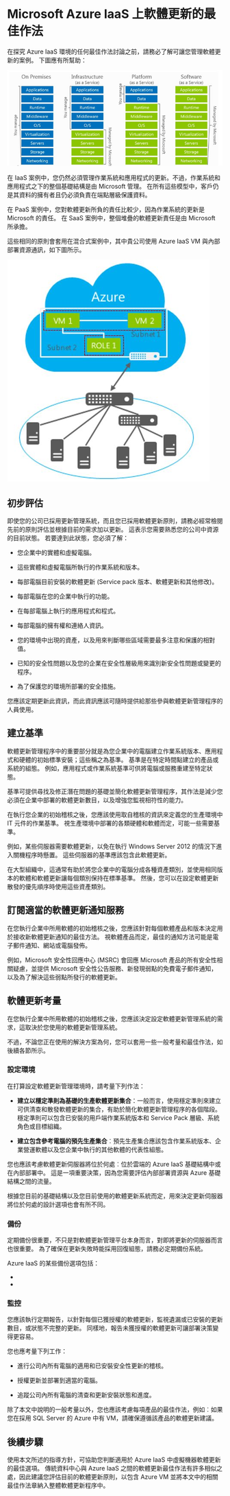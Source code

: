 <properties
   pageTitle="Microsoft Azure IaaS 上軟體更新的最佳作法 | Microsoft Azure"
   description="本文針對 Microsoft Azure IaaS 環境中的軟體更新提供最佳作法集合。它的適用對象為 IT 專業人員和安全性分析師，他們每天都在處理變更控制、軟體更新和資產管理，包括那些負責其組織安全性和法規工作的人員。"
   services="virtual-machines, cloud-services, storage"
   documentationCenter="na"
   authors="YuriD"
   manager="swadhwa"
   editor=""
   tags="azure-service-management,azure-resource-manager"/>

<tags
   ms.service="azure-security"
   ms.devlang="na"
   ms.topic="article"
   ms.tgt_pltfrm="na"
   ms.workload="na"
   ms.date="12/10/2015"
   ms.author="yurid"/>


# Microsoft Azure IaaS 上軟體更新的最佳作法

在探究 Azure IaaS 環境的任何最佳作法討論之前，請務必了解可讓您管理軟體更新的案例。 下圖應有所幫助：

![雲端模型和職責](./media/azure-security-best-practices-software-updates-iaas/sec-cloudstack.png)

在 IaaS 案例中，您仍然必須管理作業系統和應用程式的更新。不過，作業系統和應用程式之下的整個基礎結構是由 Microsoft 管理。 在所有這些模型中，客戶仍是其資料的擁有者且仍必須負責在端點層級保護資料。

在 PaaS 案例中，您對軟體更新所負的責任比較少，因為作業系統的更新是 Microsoft 的責任。 在 SaaS 案例中，整個堆疊的軟體更新責任是由 Microsoft 所承擔。

這些相同的原則會套用在混合式案例中，其中貴公司使用 Azure IaaS VM 與內部部署資源通訊，如下圖所示。

![Microsoft Azure 的典型混合式案例](./media/azure-security-best-practices-software-updates-iaas/sec-azconnectonpre.png)

## 初步評估

即使您的公司已採用更新管理系統，而且您已採用軟體更新原則，請務必經常檢閱先前的原則評估並根據目前的需求加以更新。 這表示您需要熟悉您的公司中資源的目前狀態。 若要達到此狀態，您必須了解：

-   您企業中的實體和虛擬電腦。

-   這些實體和虛擬電腦所執行的作業系統和版本。

-   每部電腦目前安裝的軟體更新 (Service pack 版本、軟體更新和其他修改)。

-   每部電腦在您的企業中執行的功能。

-   在每部電腦上執行的應用程式和程式。

-   每部電腦的擁有權和連絡人資訊。

-   您的環境中出現的資產，以及用來判斷哪些區域需要最多注意和保護的相對值。

-   已知的安全性問題以及您的企業在安全性層級用來識別新安全性問題或變更的程序。

-   為了保護您的環境所部署的安全措施。

您應該定期更新此資訊，而此資訊應該可隨時提供給那些參與軟體更新管理程序的人員使用。

## 建立基準

軟體更新管理程序中的重要部分就是為您企業中的電腦建立作業系統版本、應用程式和硬體的初始標準安裝；這些稱之為基準。 基準是在特定時間點建立的產品或系統的組態。 例如，應用程式或作業系統基準可供將電腦或服務重建至特定狀態。

基準可提供尋找及修正潛在問題的基礎並簡化軟體更新管理程序，其作法是減少您必須在企業中部署的軟體更新數目，以及增強您監視相符性的能力。

在執行您企業的初始稽核之後，您應該使用取自稽核的資訊來定義您的生產環境中 IT 元件的作業基準。 視生產環境中部署的各類硬體和軟體而定，可能一些需要基準。

例如，某些伺服器需要軟體更新，以免在執行 Windows Server 2012 的情況下進入關機程序時懸置。 這些伺服器的基準應該包含此軟體更新。

在大型組織中，這通常有助於將您企業中的電腦分成各種資產類別，並使用相同版本的軟體和軟體更新讓每個類別保持在標準基準。 然後，您可以在設定軟體更新散發的優先順序時使用這些資產類別。

## 訂閱適當的軟體更新通知服務

在您執行企業中所用軟體的初始稽核之後，您應該針對每個軟體產品和版本決定用於接收新軟體更新通知的最佳方法。 視軟體產品而定，最佳的通知方法可能是電子郵件通知、網站或電腦發佈。

例如，Microsoft 安全性回應中心 (MSRC) 會回應 Microsoft 產品的所有安全性相關疑慮，並提供 Microsoft 安全性公告服務、新發現弱點的免費電子郵件通知，以及為了解決這些弱點所發行的軟體更新。

## 軟體更新考量

在您執行企業中所用軟體的初始稽核之後，您應該決定設定軟體更新管理系統的需求，這取決於您使用的軟體更新管理系統。

不過，不論您正在使用的解決方案為何，您可以套用一些一般考量和最佳作法，如後續各節所示。

### 設定環境

在打算設定軟體更新管理環境時，請考量下列作法：

-   **建立以穩定準則為基礎的生產軟體更新集合**：一般而言，使用穩定準則來建立可供清查和散發軟體更新的集合，有助於簡化軟體更新管理程序的各個階段。 穩定準則可以包含已安裝的用戶端作業系統版本和 Service Pack 層級、系統角色或目標組織。

-   **建立包含參考電腦的預先生產集合**︰預先生產集合應該包含作業系統版本、企業營運軟體以及您企業中執行的其他軟體的代表性組態。

您也應該考慮軟體更新伺服器將位於何處︰位於雲端的 Azure IaaS 基礎結構中或在內部部署中。 這是一項重要決策，因為您需要評估內部部署資源與 Azure 基礎結構之間的流量。

根據您目前的基礎結構以及您目前使用的軟體更新系統而定，用來決定更新伺服器將位於何處的設計選項也會有所不同。

### 備份

定期備份很重要，不只是對軟體更新管理平台本身而言，對即將更新的伺服器而言也很重要。  為了確保在更新失敗時能採用回復組態，請務必定期備份系統。

Azure IaaS 的某些備份選項包括：

-   

-   

### 監控

您應該執行定期報告，以針對每個已獲授權的軟體更新，監視遺漏或已安裝的更新數目，或狀態不完整的更新。 同樣地，報告未獲授權的軟體更新可讓部署決策變得更容易。

您也應考量下列工作：

-   進行公司內所有電腦的適用和已安裝安全性更新的稽核。

-   授權更新並部署到適當的電腦。

-   追蹤公司內所有電腦的清查和更新安裝狀態和進度。

除了本文中說明的一般考量以外，您也應該考慮每項產品的最佳作法，例如︰如果您在採用 SQL Server 的 Azure 中有 VM，請確保遵循該產品的軟體更新建議。

## 後續步驟

使用本文所述的指導方針，可協助您判斷適用於 Azure IaaS 中虛擬機器軟體更新的最佳選項。 傳統資料中心與 Azure IaaS 之間的軟體更新最佳作法有許多相似之處，因此建議您評估目前的軟體更新原則，以包含 Azure VM 並將本文中的相關最佳作法章納入整體軟體更新程序中。





